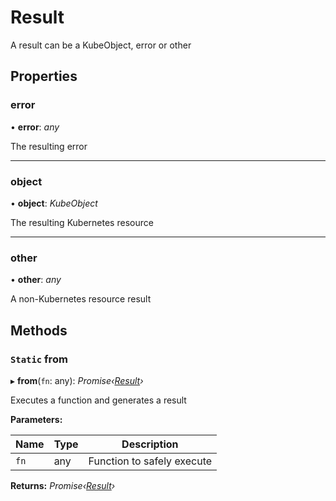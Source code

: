 # Result

A result can be a KubeObject, error or other

## Properties

### error

• **error**: _any_

The resulting error

---

### object

• **object**: _KubeObject_

The resulting Kubernetes resource

---

### other

• **other**: _any_

A non-Kubernetes resource result

## Methods

### `Static` from

▸ **from**(`fn`: any): _Promise‹[Result](result.md)›_

Executes a function and generates a result

**Parameters:**

| Name | Type | Description                |
| ---- | ---- | -------------------------- |
| `fn` | any  | Function to safely execute |

**Returns:** _Promise‹[Result](result.md)›_
